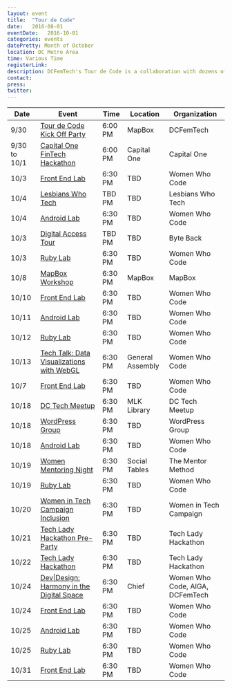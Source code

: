 ```yaml
---
layout: event
title:  "Tour de Code"
date:   2016-08-01
eventDate:   2016-10-01
categories: events
datePretty: Month of October
location: DC Metro Area
time: Various Time
registerLink:
description: DCFemTech's Tour de Code is a collaboration with dozens of organizations (Women Who Code, Startup Weekend, Mission Launch and more) to help you advance your technical skills. Get ready for an October filled with workshops and events to help beginners learn how to code and design!
contact:
press:
twitter:
---
```



| Date |  Event | Time    | Location | Organization |
|------|--------|---------|----------|--------------|
| 9/30 | [Tour de Code Kick Off Party](#) | 6:00 PM | MapBox | DCFemTech |
| 9/30 to 10/1 | [Capital One FinTech Hackathon](#) | 6:00 PM | Capital One | Capital One |
| 10/3 | [Front End Lab](#)| 6:30 PM | TBD | Women Who Code |
| 10/4 | [Lesbians Who Tech](#)|TBD PM | TBD | Lesbians Who Tech |
| 10/4 | [Android Lab](#)| 6:30 PM | TBD | Women Who Code |
| 10/3 | [Digital Access Tour](#)| TBD PM | TBD | Byte Back |
| 10/3 | [Ruby Lab](#)| 6:30 PM | TBD | Women Who Code |
| 10/8 | [MapBox Workshop](#)| 6:30 PM | MapBox | MapBox |
| 10/10 | [Front End Lab](#)| 6:30 PM | TBD | Women Who Code |
| 10/11 | [Android Lab](#)| 6:30 PM | TBD | Women Who Code |
| 10/12 | [Ruby Lab](#) | 6:30 PM | TBD | Women Who Code |
| 10/13 | [Tech Talk: Data Visualizations with WebGL](#)| 6:30 PM | General Assembly | Women Who Code |
| 10/7 | [Front End Lab](#) | 6:30 PM | TBD | Women Who Code |
| 10/18 | [DC Tech Meetup](#) | 6:30 PM | MLK Library | DC Tech Meetup |
| 10/18 | [WordPress Group](#) | 6:30 PM | TBD | WordPress Group |
| 10/18 | [Android Lab](#)| 6:30 PM | TBD | Women Who Code |
| 10/19 | [Women Mentoring Night](#)| 6:30 PM | Social Tables | The Mentor Method |
| 10/19 | [Ruby Lab](#) | 6:30 PM | TBD | Women Who Code |
| 10/20 | [Women in Tech Campaign Inclusion](#) | 6:30 PM | TBD | Women in Tech Campaign |
| 10/21 | [Tech Lady Hackathon Pre-Party](#) | 6:30 PM | TBD | Tech Lady Hackathon |
| 10/22 | [Tech Lady Hackathon](#) | 6:30 PM | TBD | Tech Lady Hackathon |
| 10/24 | [Dev&#124;Design: Harmony in the Digital Space](#) | 6:30 PM | Chief | Women Who Code, AIGA, DCFemTech |
| 10/24 | [Front End Lab](#)   | 6:30 PM | TBD | Women Who Code |
| 10/25 | [Android Lab](#)| 6:30 PM | TBD | Women Who Code |
| 10/25 | [Ruby Lab](#) | 6:30 PM | TBD | Women Who Code |
| 10/31 | [Front End Lab](#)   | 6:30 PM | TBD | Women Who Code |
